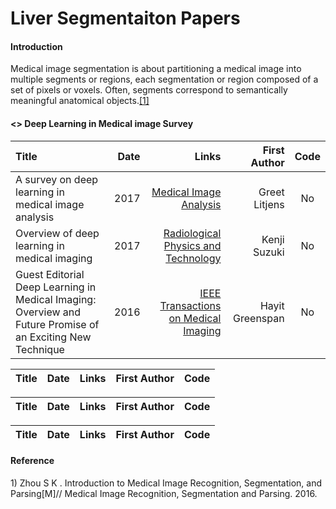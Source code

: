 # Liver Segmentaiton Papers 

 

#### Introduction
Medical image segmentation is about partitioning a medical image into multiple segments or regions, each segmentation or region composed of a set of pixels or voxels. Often, segments correspond to semantically meaningful anatomical objects.<a href="#id_1">[1]</a>

#### <> Deep Learning in Medical image Survey
Title | Date | Links |First Author| Code|
:---- |-----:|------:|-----------:|:-----:
A survey on deep learning in medical image analysis | 2017 | [Medical Image Analysis](https://www.sciencedirect.com/science/article/pii/S1361841517301135) | Greet Litjens | No |  
Overview of deep learning in medical imaging | 2017 | [Radiological Physics and Technology](https://link.springer.com/article/10.1007/s12194-017-0406-5)| Kenji Suzuki | No |  
Guest Editorial Deep Learning in Medical Imaging: Overview and Future Promise of an Exciting New Technique | 2016 | [ IEEE Transactions on Medical Imaging](https://ieeexplore.ieee.org/document/7463094) | Hayit Greenspan | No |  



Title | Date | Links |First Author| Code|
:---- |-----:|------:|-----------:|:-----:

Title | Date | Links |First Author| Code|
:---- |-----:|------:|-----------:|:-----:

Title | Date | Links |First Author| Code|
:---- |-----:|------:|-----------:|:-----:

#### Reference
<span id ="id_1"> 1) Zhou S K . Introduction to Medical Image Recognition, Segmentation, and Parsing[M]// Medical Image Recognition, Segmentation and Parsing. 2016.
